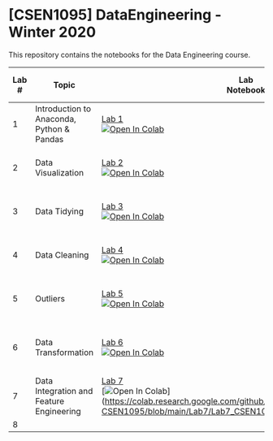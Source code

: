 # [CSEN1095] DataEngineering - Winter 2020
This repository contains the notebooks for the Data Engineering course.

| Lab <br /> # | Topic | Lab <br /> Notebook | Exercise <br /> Solutions Notebook |
| --- | ----------- | ----- |----- |
| 1 | Introduction to Anaconda, Python & Pandas | [Lab 1](https://github.com/raneemsultan/DataEngineering-CS1095/blob/main/Lab1/Lab1_CSEN1095.ipynb) <br /> [![Open In Colab](https://colab.research.google.com/assets/colab-badge.svg)](https://colab.research.google.com/github/raneemsultan/DataEngineering-CS1095/blob/main/Lab1/Lab1_CSEN1095.ipynb)
| 2 | Data Visualization | [Lab 2](https://github.com/raneemsultan/DataEngineering-CS1095/blob/main/Lab2/Lab2_CSEN1095.ipynb) <br /> [![Open In Colab](https://colab.research.google.com/assets/colab-badge.svg)](https://colab.research.google.com/github/raneemsultan/DataEngineering-CS1095/blob/main/Lab2/Lab2_CSEN1095.ipynb) | [Lab 2 Solutions](https://github.com/raneemsultan/DataEngineering-CSEN1095/blob/main/Lab2/Lab2_CSEN1095_Solutions.ipynb) <br /> [![Open In Colab](https://colab.research.google.com/assets/colab-badge.svg)](https://colab.research.google.com/github/raneemsultan/DataEngineering-CSEN1095/blob/main/Lab2/Lab2_CSEN1095_Solutions.ipynb)|
| 3 | Data Tidying | [Lab 3](https://github.com/raneemsultan/DataEngineering-CS1095/blob/main/Lab3/Lab3_CSEN1095.ipynb) <br /> [![Open In Colab](https://colab.research.google.com/assets/colab-badge.svg)](https://colab.research.google.com/github/raneemsultan/DataEngineering-CSEN1095/blob/main/Lab3/Lab_3_CSEN1095%20.ipynb) | [Lab 3 Solutions](https://github.com/raneemsultan/DataEngineering-CSEN1095/blob/main/Lab3/Lab3_Solution.ipynb) <br /> [![Open In Colab](https://colab.research.google.com/assets/colab-badge.svg)](https://colab.research.google.com/github/raneemsultan/DataEngineering-CSEN1095/blob/main/Lab3/Lab3_Solution.ipynb)|
| 4 | Data Cleaning | [Lab 4](https://github.com/raneemsultan/DataEngineering-CS1095/blob/main/Lab4/Lab4_CSEN1095.ipynb) <br /> [![Open In Colab](https://colab.research.google.com/assets/colab-badge.svg)](https://colab.research.google.com/github/raneemsultan/DataEngineering-CSEN1095/blob/main/Lab4/Lab4_CSEN1095.ipynb) | [Lab 4 Solutions](https://github.com/raneemsultan/DataEngineering-CSEN1095/blob/main/Lab4/Lab4_Solution.ipynb) <br /> [![Open In Colab](https://colab.research.google.com/assets/colab-badge.svg)](https://colab.research.google.com/github/raneemsultan/DataEngineering-CSEN1095/blob/main/Lab4/Lab4_Solution.ipynb#scrollTo=qsalvP3JLOCv)|
| 5 | Outliers | [Lab 5](https://github.com/raneemsultan/DataEngineering-CS1095/blob/main/Lab5/Lab5_CSEN1095.ipynb) <br /> [![Open In Colab](https://colab.research.google.com/assets/colab-badge.svg)](https://colab.research.google.com/github/raneemsultan/DataEngineering-CSEN1095/blob/main/Lab5/Lab5_CSEN1095.ipynb) | [Lab 5 Solutions](https://github.com/raneemsultan/DataEngineering-CSEN1095/blob/main/Lab5/Lab5_CSEN1095_Solutions.ipynb) <br /> [![Open In Colab](https://colab.research.google.com/assets/colab-badge.svg)](https://colab.research.google.com/github/raneemsultan/DataEngineering-CSEN1095/blob/main/Lab5/Lab5_CSEN1095_Solutions.ipynb#scrollTo=qsalvP3JLOCv)|
| 6 | Data Transformation | [Lab 6](https://github.com/raneemsultan/DataEngineering-CS1095/blob/main/Lab6/Lab6_CSEN1095.ipynb) <br /> [![Open In Colab](https://colab.research.google.com/assets/colab-badge.svg)](https://colab.research.google.com/github/raneemsultan/DataEngineering-CSEN1095/blob/main/Lab6/Lab6_CSEN1095.ipynb) |  [Lab 6 Task & Solutions](https://github.com/raneemsultan/DataEngineering-CSEN1095/blob/main/Lab6/Lab6_Task_and_Solutions.ipynb) <br /> [![Open In Colab](https://colab.research.google.com/assets/colab-badge.svg)](https://colab.research.google.com/github/raneemsultan/DataEngineering-CSEN1095/blob/main/Lab6/Lab6_Task_and_Solutions.ipynb)
| 7 | Data Integration and Feature Engineering | [Lab 7](https://github.com/raneemsultan/DataEngineering-CS1095/blob/main/Lab7/Lab7_CSEN1095.ipynb) <br /> [![Open In Colab](https://colab.research.google.com/assets/colab-badge.svg)](https://colab.research.google.com/github/raneemsultan/DataEngineering-CSEN1095/blob/main/Lab7/Lab7_CSEN1095.ipynb |[Lab 7 Solutions](https://github.com/raneemsultan/DataEngineering-CSEN1095/blob/main/Lab7/Lab7_CSEN1095_Solution.ipynb) <br /> [![Open In Colab](https://colab.research.google.com/assets/colab-badge.svg)](https://colab.research.google.com/github/raneemsultan/DataEngineering-CSEN1095/blob/main/Lab7/Lab7_CSEN1095_Solution.ipynb)
| 8 |
